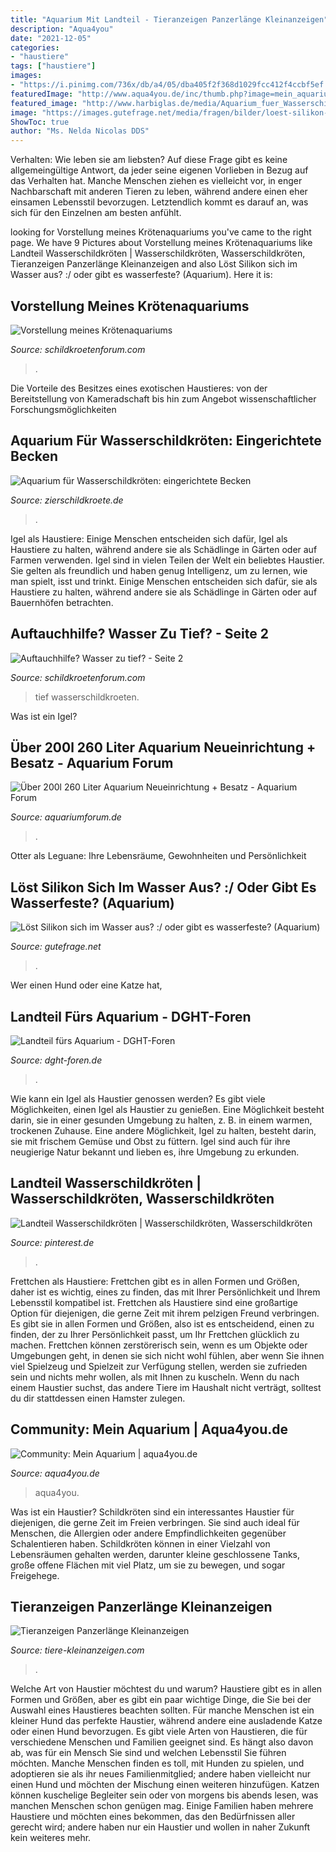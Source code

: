 ```yaml
---
title: "Aquarium Mit Landteil - Tieranzeigen Panzerlänge Kleinanzeigen"
description: "Aqua4you"
date: "2021-12-05"
categories:
- "haustiere"
tags: ["haustiere"]
images:
- "https://i.pinimg.com/736x/db/a4/05/dba405f2f368d1029fcc412f4ccbf5ef.jpg"
featuredImage: "http://www.aqua4you.de/inc/thumb.php?image=mein_aquarium/uqQjkyg3I1GU.jpg&amp;w=465"
featured_image: "http://www.harbiglas.de/media/Aquarium_fuer_Wasserschildkroeten.JPG"
image: "https://images.gutefrage.net/media/fragen/bilder/loest-silikon-sich-im-wasser-aus--oder-gibt-es-wasserfeste/0_original.jpg?v=1314527666000"
ShowToc: true
author: "Ms. Nelda Nicolas DDS"
---
```



Verhalten: Wie leben sie am liebsten?
Auf diese Frage gibt es keine allgemeingültige Antwort, da jeder seine eigenen Vorlieben in Bezug auf das Verhalten hat. Manche Menschen ziehen es vielleicht vor, in enger Nachbarschaft mit anderen Tieren zu leben, während andere einen eher einsamen Lebensstil bevorzugen. Letztendlich kommt es darauf an, was sich für den Einzelnen am besten anfühlt.

	

		
looking for Vorstellung meines Krötenaquariums you've came to the right page. We have 9 Pictures about Vorstellung meines Krötenaquariums like Landteil Wasserschildkröten | Wasserschildkröten, Wasserschildkröten, Tieranzeigen Panzerlänge Kleinanzeigen and also Löst Silikon sich im Wasser aus? :/ oder gibt es wasserfeste? (Aquarium). Here it is:
		
    
## Vorstellung Meines Krötenaquariums

<img loading=lazy src="http://up.picr.de/19588370mf.jpg" onerror="this.onerror=null;this.src='https://tse2.mm.bing.net/th?id=OIP.IgOcLR_dVLVvzF35jD6nHwHaE8&amp;pid=15.1';" alt="Vorstellung meines Krötenaquariums">

_Source: schildkroetenforum.com_

>. 

	

Die Vorteile des Besitzes eines exotischen Haustieres: von der Bereitstellung von Kameradschaft bis hin zum Angebot wissenschaftlicher Forschungsmöglichkeiten

    
## Aquarium Für Wasserschildkröten: Eingerichtete Becken

<img loading=lazy src="https://www.zierschildkroete.de/wp-content/uploads/semmler-3.jpg?v=1592134839" onerror="this.onerror=null;this.src='https://tse4.mm.bing.net/th?id=OIP.1bByrXx016PviBUJRXTpDQHaFp&amp;pid=15.1';" alt="Aquarium für Wasserschildkröten: eingerichtete Becken">

_Source: zierschildkroete.de_

>. 

	

Igel als Haustiere: Einige Menschen entscheiden sich dafür, Igel als Haustiere zu halten, während andere sie als Schädlinge in Gärten oder auf Farmen verwenden.
Igel sind in vielen Teilen der Welt ein beliebtes Haustier. Sie gelten als freundlich und haben genug Intelligenz, um zu lernen, wie man spielt, isst und trinkt. Einige Menschen entscheiden sich dafür, sie als Haustiere zu halten, während andere sie als Schädlinge in Gärten oder auf Bauernhöfen betrachten.

    
## Auftauchhilfe? Wasser Zu Tief? - Seite 2

<img loading=lazy src="http://up.picr.de/21700747bd.jpg" onerror="this.onerror=null;this.src='https://tse4.mm.bing.net/th?id=OIP.jsqVGsUxowUSntDzp7DiUgHaEK&amp;pid=15.1';" alt="Auftauchhilfe? Wasser zu tief? - Seite 2">

_Source: schildkroetenforum.com_

>tief wasserschildkroeten. 

	

Was ist ein Igel?

    
## Über 200l 260 Liter Aquarium Neueinrichtung + Besatz - Aquarium Forum

<img loading=lazy src="https://www.aquariumforum.de/gallery/files/6/6/9/0/4/aquarium46-med.jpg" onerror="this.onerror=null;this.src='https://tse3.mm.bing.net/th?id=OIP.icByDkTQpwjqZK__TeGP-gHaFj&amp;pid=15.1';" alt="Über 200l 260 Liter Aquarium Neueinrichtung + Besatz - Aquarium Forum">

_Source: aquariumforum.de_

>. 

	

Otter als Leguane: Ihre Lebensräume, Gewohnheiten und Persönlichkeit

    
## Löst Silikon Sich Im Wasser Aus? :/ Oder Gibt Es Wasserfeste? (Aquarium)

<img loading=lazy src="https://images.gutefrage.net/media/fragen/bilder/loest-silikon-sich-im-wasser-aus--oder-gibt-es-wasserfeste/0_original.jpg?v=1314527666000" onerror="this.onerror=null;this.src='https://tse4.mm.bing.net/th?id=OIP.mRbwKZuRJxSDQqSsmfrOBwAAAA&amp;pid=15.1';" alt="Löst Silikon sich im Wasser aus? :/ oder gibt es wasserfeste? (Aquarium)">

_Source: gutefrage.net_

>. 

	

Wer einen Hund oder eine Katze hat,

    
## Landteil Fürs Aquarium - DGHT-Foren

<img loading=lazy src="http://www.harbiglas.de/media/Aquarium_fuer_Wasserschildkroeten.JPG" onerror="this.onerror=null;this.src='https://tse4.mm.bing.net/th?id=OIP.PyyGorbljNGQOZhoFrReVAHaFJ&amp;pid=15.1';" alt="Landteil fürs Aquarium - DGHT-Foren">

_Source: dght-foren.de_

>. 

	

Wie kann ein Igel als Haustier genossen werden?
Es gibt viele Möglichkeiten, einen Igel als Haustier zu genießen. Eine Möglichkeit besteht darin, sie in einer gesunden Umgebung zu halten, z. B. in einem warmen, trockenen Zuhause. Eine andere Möglichkeit, Igel zu halten, besteht darin, sie mit frischem Gemüse und Obst zu füttern. Igel sind auch für ihre neugierige Natur bekannt und lieben es, ihre Umgebung zu erkunden.

    
## Landteil Wasserschildkröten | Wasserschildkröten, Wasserschildkröten

<img loading=lazy src="https://i.pinimg.com/736x/db/a4/05/dba405f2f368d1029fcc412f4ccbf5ef.jpg" onerror="this.onerror=null;this.src='https://tse1.mm.bing.net/th?id=OIP.LXVqRiihy8lboZ8Q5Uy1pQHaJ3&amp;pid=15.1';" alt="Landteil Wasserschildkröten | Wasserschildkröten, Wasserschildkröten">

_Source: pinterest.de_

>. 

	

Frettchen als Haustiere: Frettchen gibt es in allen Formen und Größen, daher ist es wichtig, eines zu finden, das mit Ihrer Persönlichkeit und Ihrem Lebensstil kompatibel ist.
Frettchen als Haustiere sind eine großartige Option für diejenigen, die gerne Zeit mit ihrem pelzigen Freund verbringen. Es gibt sie in allen Formen und Größen, also ist es entscheidend, einen zu finden, der zu Ihrer Persönlichkeit passt, um Ihr Frettchen glücklich zu machen. Frettchen können zerstörerisch sein, wenn es um Objekte oder Umgebungen geht, in denen sie sich nicht wohl fühlen, aber wenn Sie ihnen viel Spielzeug und Spielzeit zur Verfügung stellen, werden sie zufrieden sein und nichts mehr wollen, als mit Ihnen zu kuscheln. Wenn du nach einem Haustier suchst, das andere Tiere im Haushalt nicht verträgt, solltest du dir stattdessen einen Hamster zulegen.

    
## Community: Mein Aquarium | Aqua4you.de

<img loading=lazy src="http://www.aqua4you.de/inc/thumb.php?image=mein_aquarium/uqQjkyg3I1GU.jpg&amp;w=465" onerror="this.onerror=null;this.src='https://tse2.mm.bing.net/th?id=OIP.oT-BXnIek0vY1yfttUQjewAAAA&amp;pid=15.1';" alt="Community: Mein Aquarium | aqua4you.de">

_Source: aqua4you.de_

>aqua4you. 

	

Was ist ein Haustier?
Schildkröten sind ein interessantes Haustier für diejenigen, die gerne Zeit im Freien verbringen. Sie sind auch ideal für Menschen, die Allergien oder andere Empfindlichkeiten gegenüber Schalentieren haben. Schildkröten können in einer Vielzahl von Lebensräumen gehalten werden, darunter kleine geschlossene Tanks, große offene Flächen mit viel Platz, um sie zu bewegen, und sogar Freigehege.

    
## Tieranzeigen Panzerlänge Kleinanzeigen

<img loading=lazy src="https://www.tiere-kleinanzeigen.com/export/5002764cb058010074a7dd905ef5a.jpg" onerror="this.onerror=null;this.src='https://tse1.mm.bing.net/th?id=OIP.CrJ0AV_upYLONEINLpeEHwHaFj&amp;pid=15.1';" alt="Tieranzeigen Panzerlänge Kleinanzeigen">

_Source: tiere-kleinanzeigen.com_

>. 

	

Welche Art von Haustier möchtest du und warum?
Haustiere gibt es in allen Formen und Größen, aber es gibt ein paar wichtige Dinge, die Sie bei der Auswahl eines Haustieres beachten sollten. Für manche Menschen ist ein kleiner Hund das perfekte Haustier, während andere eine ausladende Katze oder einen Hund bevorzugen. Es gibt viele Arten von Haustieren, die für verschiedene Menschen und Familien geeignet sind. Es hängt also davon ab, was für ein Mensch Sie sind und welchen Lebensstil Sie führen möchten.
Manche Menschen finden es toll, mit Hunden zu spielen, und adoptieren sie als ihr neues Familienmitglied; andere haben vielleicht nur einen Hund und möchten der Mischung einen weiteren hinzufügen. Katzen können kuschelige Begleiter sein oder von morgens bis abends lesen, was manchen Menschen schon genügen mag. Einige Familien haben mehrere Haustiere und möchten eines bekommen, das den Bedürfnissen aller gerecht wird; andere haben nur ein Haustier und wollen in naher Zukunft kein weiteres mehr.

